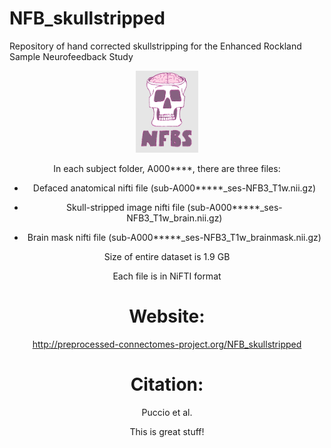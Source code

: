# NFB_skullstripped
Repository of hand corrected skullstripping for the Enhanced Rockland Sample Neurofeedback Study

<center>
<img src="https://github.com/bpuccio/NFB_skullstripped/blob/master/logo.png" width=20% height=20%>
<center>


In each subject folder, A000****, there are three files:

* Defaced anatomical nifti file (sub-A000*****_ses-NFB3_T1w.nii.gz)

* Skull-stripped image nifti file (sub-A000*****_ses-NFB3_T1w_brain.nii.gz)

* Brain mask nifti file (sub-A000*****_ses-NFB3_T1w_brainmask.nii.gz)


Size of entire dataset is 1.9 GB

Each file is in NiFTI format


# Website:

http://preprocessed-connectomes-project.org/NFB_skullstripped


# Citation:

Puccio et al.

This is great stuff!
